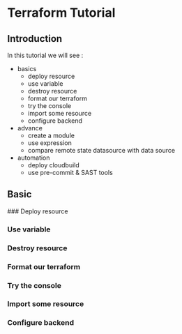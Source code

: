 # Terraform Tutorial
## Introduction
In this tutorial we will see :
- basics
    - deploy resource
    - use variable
    - destroy resource
    - format our terraform
    - try the console
    - import some resource
    - configure backend
- advance
    - create a module
    - use expression
    - compare remote state datasource with data source
- automation    
    - deploy cloudbuild
    - use pre-commit & SAST tools

## Basic
<walkthrough-editor-open-file filePath="basic/">
</walkthrough-editor-open-file>
### Deploy resource

### Use variable
### Destroy resource
### Format our terraform
### Try the console
### Import some resource
### Configure backend